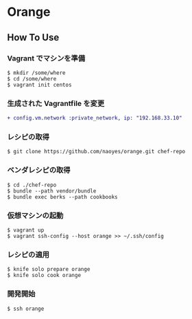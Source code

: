 # Orange

## How To Use

### Vagrant でマシンを準備

```
$ mkdir /some/where
$ cd /some/where
$ vagrant init centos
```

### 生成された Vagrantfile を変更

```diff
+ config.vm.network :private_network, ip: "192.168.33.10"
```

### レシピの取得

```
$ git clone https://github.com/naoyes/orange.git chef-repo
```

### ベンダレシピの取得

```
$ cd ./chef-repo
$ bundle --path vendor/bundle
$ bundle exec berks --path cookbooks
```

### 仮想マシンの起動

```
$ vagrant up
$ vagrant ssh-config --host orange >> ~/.ssh/config
```

### レシピの適用

```
$ knife solo prepare orange
$ knife solo cook orange
```

### 開発開始

```
$ ssh orange
```

